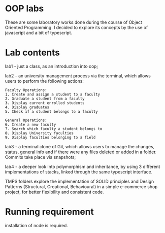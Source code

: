 # OOP labs
These are some laboratory works done during the course of Object Oriented Programming. I decided to explore its concepts by the use of javascript and a bit of typescript.

# Lab contents
lab1 - just a class, as an introduction into oop;

lab2 - an university management process via the terminal, which allows users to perform the following actions: 

    Faculty Operations:
    1. Create and assign a student to a faculty
    2. Graduate a student from a faculty
    3. Display current enrolled students
    4. Display graduates
    5. Check if a student belongs to a faculty
  
    General Operations:
    6. Create a new faculty
    7. Search which faculty a student belongs to
    8. Display University faculties
    9. Display faculties belonging to a field
lab3 - a terminal clone of Git, which allows users to manage the changes, status, general info and if there were any files deleted or added in a folder. Commits take place via snapshots;

lab4 - a deeper look into polymorphism and inheritance, by using 3 different implementations of stacks, linked through the same typescript interface.

TMPS folders explore the implementation of SOLID principles and Design Patterns (Structural, Creational, Behavioural) in a simple e-commerce shop project, for better flexibility and consistent code. 

# Running requirement
installation of node is required.
